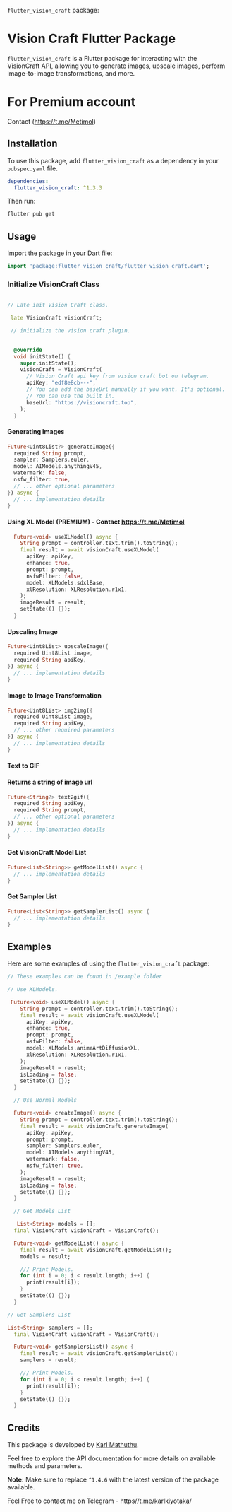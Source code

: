 `flutter_vision_craft` package:

# Vision Craft Flutter Package

`flutter_vision_craft` is a Flutter package for interacting with the VisionCraft API, allowing you to generate images, upscale images, perform image-to-image transformations, and more.

# For Premium account

Contact (https://t.me/Metimol)

## Installation

To use this package, add `flutter_vision_craft` as a dependency in your `pubspec.yaml` file.


```yaml
dependencies:
  flutter_vision_craft: ^1.3.3
```

Then run:

```bash
flutter pub get
```

## Usage

Import the package in your Dart file:

```dart
import 'package:flutter_vision_craft/flutter_vision_craft.dart';
```

### Initialize VisionCraft Class


```dart

// Late init Vision Craft class.

 late VisionCraft visionCraft;

 // initialize the vision craft plugin.

 
  @override
  void initState() {
    super.initState();
    visionCraft = VisionCraft(
      // Vision Craft api key from vision craft bot on telegram.
      apiKey: "edf8e8cb---",
      // You can add the baseUrl manually if you want. It's optional.
      // You can use the built in.
      baseUrl: "https://visioncraft.top",
    );
  }

```
#### Generating Images

```dart
Future<Uint8List?> generateImage({
  required String prompt,
  sampler: Samplers.euler,
  model: AIModels.anythingV45,
  watermark: false,
  nsfw_filter: true,
  // ... other optional parameters
}) async {
  // ... implementation details
}
```

#### Using XL Model (PREMIUM) - Contact https://t.me/Metimol

```dart
  Future<void> useXLModel() async {
    String prompt = controller.text.trim().toString();
    final result = await visionCraft.useXLModel(
      apiKey: apiKey,
      enhance: true,
      prompt: prompt,
      nsfwFilter: false,
      model: XLModels.sdxlBase,
      xlResolution: XLResolution.r1x1,
    );
    imageResult = result;
    setState(() {});
  }
```

#### Upscaling Image

```dart
Future<Uint8List> upscaleImage({
  required Uint8List image,
  required String apiKey,
}) async {
  // ... implementation details
}
```

#### Image to Image Transformation

```dart
Future<Uint8List> img2img({
  required Uint8List image,
  required String apiKey,
  // ... other required parameters
}) async {
  // ... implementation details
}
```

#### Text to GIF

#### Returns a string of image url

```dart
Future<String?> text2gif({
  required String apiKey,
  required String prompt,
  // ... other optional parameters
}) async {
  // ... implementation details
}
```

#### Get VisionCraft Model List

```dart
Future<List<String>> getModelList() async {
  // ... implementation details
}
```

#### Get Sampler List

```dart
Future<List<String>> getSamplerList() async {
  // ... implementation details
}
```

## Examples

Here are some examples of using the `flutter_vision_craft` package:

```dart
// These examples can be found in /example folder

// Use XLModels. 

 Future<void> useXLModel() async {
    String prompt = controller.text.trim().toString();
    final result = await visionCraft.useXLModel(
      apiKey: apiKey,
      enhance: true,
      prompt: prompt,
      nsfwFilter: false,
      model: XLModels.animeArtDiffusionXL,
      xlResolution: XLResolution.r1x1,
    );
    imageResult = result;
    isLoading = false;
    setState(() {});
  }

  // Use Normal Models

  Future<void> createImage() async {
    String prompt = controller.text.trim().toString();
    final result = await visionCraft.generateImage(
      apiKey: apiKey,
      prompt: prompt,
      sampler: Samplers.euler,
      model: AIModels.anythingV45,
      watermark: false,
      nsfw_filter: true,
    );
    imageResult = result;
    isLoading = false;
    setState(() {});
  }

  // Get Models List

   List<String> models = [];
  final VisionCraft visionCraft = VisionCraft();

  Future<void> getModelList() async {
    final result = await visionCraft.getModelList();
    models = result;

    /// Print Models.
    for (int i = 0; i < result.length; i++) {
      print(result[i]);
    }
    setState(() {});
  }

// Get Samplers List

List<String> samplers = [];
  final VisionCraft visionCraft = VisionCraft();

  Future<void> getSamplersList() async {
    final result = await visionCraft.getSamplerList();
    samplers = result;

    /// Print Models.
    for (int i = 0; i < result.length; i++) {
      print(result[i]);
    }
    setState(() {});
  }
```

## Credits

This package is developed by [Karl Mathuthu](https://www.github.com/karlmathuthu/).

Feel free to explore the API documentation for more details on available methods and parameters.

**Note:** Make sure to replace `^1.4.6` with the latest version of the package available.


Feel Free to contact me on Telegram - https//t.me/karlkiyotaka/